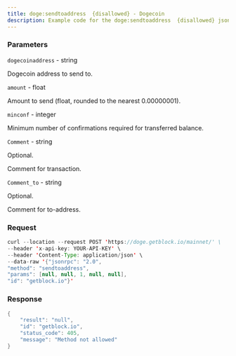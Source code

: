 ```yaml
---
title: doge:sendtoaddress  {disallowed} - Dogecoin
description: Example code for the doge:sendtoaddress  {disallowed} json-rpc method. Сomplete guide on how to use doge:sendtoaddress  {disallowed} json-rpc in GetBlock.io Web3 documentation.
---
```


### Parameters


`dogecoinaddress` - string

Dogecoin address to send to.

`amount` - float

Amount to send (float, rounded to the nearest 0.00000001).

`minconf` - integer

Minimum number of confirmations required for transferred balance.

`Comment` - string

Optional.

Comment for transaction.

`Comment_to` - string

Optional.

Comment for to-address.

### Request

``` java
curl --location --request POST 'https://doge.getblock.io/mainnet/' \
--header 'x-api-key: YOUR-API-KEY' \
--header 'Content-Type: application/json' \
--data-raw '{"jsonrpc": "2.0",
"method": "sendtoaddress",
"params": [null, null, 1, null, null],
"id": "getblock.io"}'
```

###  Response

``` java
{
    "result": "null",
    "id": "getblock.io",
    "status_code": 405,
    "message": "Method not allowed"
}
```

